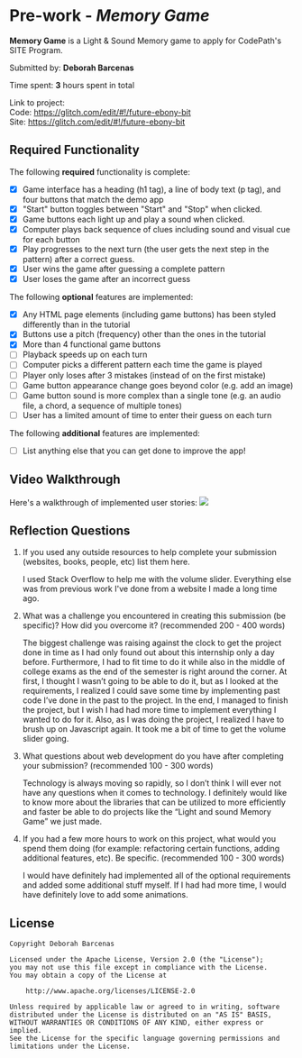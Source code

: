 # Pre-work - _Memory Game_

**Memory Game** is a Light & Sound Memory game to apply for CodePath's SITE Program.

Submitted by: **Deborah Barcenas**

Time spent: **3** hours spent in total

Link to project: <br>
Code: https://glitch.com/edit/#!/future-ebony-bit <br>
Site: https://glitch.com/edit/#!/future-ebony-bit

## Required Functionality

The following **required** functionality is complete:

- [x] Game interface has a heading (h1 tag), a line of body text (p tag), and four buttons that match the demo app
- [x] "Start" button toggles between "Start" and "Stop" when clicked.
- [x] Game buttons each light up and play a sound when clicked.
- [x] Computer plays back sequence of clues including sound and visual cue for each button
- [x] Play progresses to the next turn (the user gets the next step in the pattern) after a correct guess.
- [x] User wins the game after guessing a complete pattern
- [x] User loses the game after an incorrect guess

The following **optional** features are implemented:

- [X] Any HTML page elements (including game buttons) has been styled differently than in the tutorial
- [X] Buttons use a pitch (frequency) other than the ones in the tutorial
- [X] More than 4 functional game buttons
- [ ] Playback speeds up on each turn
- [ ] Computer picks a different pattern each time the game is played
- [ ] Player only loses after 3 mistakes (instead of on the first mistake)
- [ ] Game button appearance change goes beyond color (e.g. add an image)
- [ ] Game button sound is more complex than a single tone (e.g. an audio file, a chord, a sequence of multiple tones)
- [ ] User has a limited amount of time to enter their guess on each turn

The following **additional** features are implemented:

- [ ] List anything else that you can get done to improve the app!

## Video Walkthrough

Here's a walkthrough of implemented user stories:
![](https://cdn.glitch.com/4db20f19-8988-41e5-b596-3924e1bbce59%2Fezgif.com-gif-maker.gif?v=1616651406461)

## Reflection Questions

1. If you used any outside resources to help complete your submission (websites, books, people, etc) list them here.

   I used Stack Overflow to help me with the volume slider. Everything else was from previous work I've done from a website I made a long time ago.

2. What was a challenge you encountered in creating this submission (be specific)? How did you overcome it? (recommended 200 - 400 words)
   
   The biggest challenge was raising against the clock to get the project done in time as I had only found out about this internship only a day before. Furthermore, I had to fit time to do it while also in the middle of college exams as the end of the semester is right around the corner. At first, I thought I wasn’t going to be able to do it, but as I looked at the requirements, I realized I could save some time by implementing past code I’ve done in the past to the project. In the end, I managed to finish the project, but I wish I had had more time to implement everything I wanted to do for it. Also, as I was doing the project, I realized I have to brush up on Javascript again. It took me a bit of time to get the volume slider going. 

3. What questions about web development do you have after completing your submission? (recommended 100 - 300 words)
   
   Technology is always moving so rapidly, so I don’t think I will ever not have any questions when it comes to technology. I definitely would like to know more about the libraries that can be utilized to more efficiently and faster be able to do projects like the  “Light and sound Memory Game” we just made.

4. If you had a few more hours to work on this project, what would you spend them doing (for example: refactoring certain functions, adding additional features, etc). Be specific. (recommended 100 - 300 words)
   
   I would have definitely had implemented all of the optional requirements and added some additional stuff myself. If I had had more time, I would have definitely love to add some animations.

## License

    Copyright Deborah Barcenas

    Licensed under the Apache License, Version 2.0 (the "License");
    you may not use this file except in compliance with the License.
    You may obtain a copy of the License at

        http://www.apache.org/licenses/LICENSE-2.0

    Unless required by applicable law or agreed to in writing, software
    distributed under the License is distributed on an "AS IS" BASIS,
    WITHOUT WARRANTIES OR CONDITIONS OF ANY KIND, either express or implied.
    See the License for the specific language governing permissions and
    limitations under the License.
